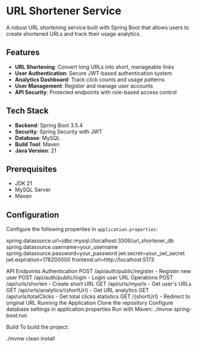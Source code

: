 # URL Shortener Service

A robust URL shortening service built with Spring Boot that allows users to create shortened URLs and track their usage analytics.

## Features

- **URL Shortening**: Convert long URLs into short, manageable links
- **User Authentication**: Secure JWT-based authentication system
- **Analytics Dashboard**: Track click counts and usage patterns
- **User Management**: Register and manage user accounts
- **API Security**: Protected endpoints with role-based access control

## Tech Stack

- **Backend**: Spring Boot 3.5.4
- **Security**: Spring Security with JWT
- **Database**: MySQL
- **Build Tool**: Maven
- **Java Version**: 21

## Prerequisites

- JDK 21
- MySQL Server
- Maven

## Configuration

Configure the following properties in `application.properties`:


spring.datasource.url=jdbc:mysql://localhost:3306/url_shortener_db
spring.datasource.username=your_username
spring.datasource.password=your_password
jwt.secret=your_jwt_secret
jwt.expiration=178200000
frontend.url=http://localhost:5173


API Endpoints
Authentication
POST /api/auth/public/register - Register new user
POST /api/auth/public/login - Login user
URL Operations
POST /api/urls/shorten - Create short URL
GET /api/urls/myurls - Get user's URLs
GET /api/urls/analytics/{shortUrl} - Get URL analytics
GET /api/urls/totalClicks - Get total clicks statistics
GET /{shortUrl} - Redirect to original URL
Running the Application
Clone the repository
Configure database settings in application.properties
Run with Maven:
./mvnw spring-boot:run

Build
To build the project:

./mvnw clean install
